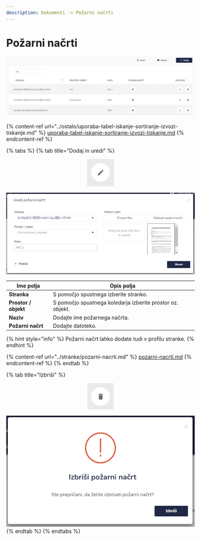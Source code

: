 ```yaml
---
description: Dokumenti -> Požarni načrti
---
```


# Požarni načrti

![](../.gitbook/assets/Dokumenti_pozarni_nacrt_pogled.PNG)

{% content-ref url="../ostalo/uporaba-tabel-iskanje-sortiranje-izvozi-tiskanje.md" %}
[uporaba-tabel-iskanje-sortiranje-izvozi-tiskanje.md](../ostalo/uporaba-tabel-iskanje-sortiranje-izvozi-tiskanje.md)
{% endcontent-ref %}

{% tabs %}
{% tab title="Dodaj in uredi" %}
<div align="center"><img src="../.gitbook/assets/Knjiga_ikona_pisalo (5).png" alt="Ikona za urejanje."></div>

![](../.gitbook/assets/Dokumenti_pozarni_nacrt_uredi.PNG)

| Ime polja            | Opis polja                                                  |
| -------------------- | ----------------------------------------------------------- |
| **Stranka**          | S pomočjo spustnega izberite stranko.                       |
| **Prostor / objekt** | S pomočjo spustnega koledarja izberite prostor oz. objekt.  |
| **Naziv**            | Dodajte ime požarnega načrta.                               |
| **Požarni načrt**    | Dodajte datoteko.                                           |

{% hint style="info" %}
Požarni načrt lahko dodate tudi v profilu stranke.
{% endhint %}

{% content-ref url="../stranke/pozarni-nacrti.md" %}
[pozarni-nacrti.md](../stranke/pozarni-nacrti.md)
{% endcontent-ref %}
{% endtab %}

{% tab title="Izbriši" %}
<div align="center"><img src="../.gitbook/assets/Knjiga_ikona_izbris.png" alt="Ikona za brisanje."></div>

![](../.gitbook/assets/Dokumenti_pozarni_nacrt_izbrisi.PNG)
{% endtab %}
{% endtabs %}



